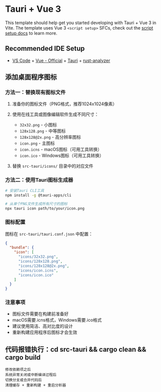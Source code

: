 # Tauri + Vue 3

This template should help get you started developing with Tauri + Vue 3 in Vite. The template uses Vue 3 `<script setup>` SFCs, check out the [script setup docs](https://v3.vuejs.org/api/sfc-script-setup.html#sfc-script-setup) to learn more.

## Recommended IDE Setup

- [VS Code](https://code.visualstudio.com/) + [Vue - Official](https://marketplace.visualstudio.com/items?itemName=Vue.volar) + [Tauri](https://marketplace.visualstudio.com/items?itemName=tauri-apps.tauri-vscode) + [rust-analyzer](https://marketplace.visualstudio.com/items?itemName=rust-lang.rust-analyzer)

## 添加桌面程序图标

### 方法一：替换现有图标文件
1. 准备你的图标文件（PNG格式，推荐1024x1024像素）
2. 使用在线工具或图像编辑软件生成不同尺寸：
   - `32x32.png` - 小图标
   - `128x128.png` - 中等图标  
   - `128x128@2x.png` - 高分辨率图标
   - `icon.png` - 主图标
   - `icon.icns` - macOS图标（可用工具转换）
   - `icon.ico` - Windows图标（可用工具转换）

3. 替换 `src-tauri/icons/` 目录中的对应文件

### 方法二：使用Tauri图标生成器
```bash
# 安装Tauri CLI工具
npm install -g @tauri-apps/cli

# 从单个PNG文件生成所有尺寸的图标
npx tauri icon path/to/your/icon.png
```

### 图标配置
图标在 `src-tauri/tauri.conf.json` 中配置：
```json
{
  "bundle": {
    "icon": [
      "icons/32x32.png",
      "icons/128x128.png", 
      "icons/128x128@2x.png",
      "icons/icon.icns",
      "icons/icon.ico"
    ]
  }
}
```

### 注意事项
- 图标文件需要在构建前准备好
- macOS需要.icns格式，Windows需要.ico格式
- 建议使用简洁、高对比度的设计
- 重新构建应用程序后图标才会生效

## 代码报错执行：cd src-tauri && cargo clean && cargo build
    修改依赖项之后
    系统异常关闭或中断编译过程后
    切换分支或合并代码后
    清理缓存 + 重新构建 + 重启分析器